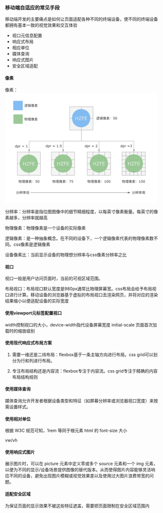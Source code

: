 ### 移动端自适应的常见手段
移动端开发的主要痛点是如何让页面适配各种不同的终端设备，使不同的终端设备都拥有基本一致的视觉效果和交互体验

- 视口元信息配置
- 响应式布局
- 相应单位
- 媒体查询
- 响应式图片
- 安全区域适配

#### 像素
像素：![alt text](image.png)

分辨率：分辨率是指位图图像中的细节精细程度，以每英寸像素衡量。每英寸的像素越多，分辨率就越高

物理像素：物理像素是一个设备的实际像素

逻辑像素：是一种抽象概念。在不同的设备下，一个逻辑像素代表的物理像素数不同。css像素是逻辑像素

设备像素比：当前显示设备的物理想分辨率与css像素分辨率之比

#### 视口
视口一般是用户访问页面时，当前的可视区域范围。

布局视口：布局视口默认宽度是980px通常比物理屏幕宽。css布局会给予布局视口进行计算。移动设备的浏览器基于虚拟的布局视口去渲染网页，并将对应的渲染结果缩小以便适配设备的实际宽度

#### 使用viewport元标签配置视口
width控制视口的大小，device-width指代设备屏幕宽度
initial-scale 页面首次加载时的缩放级别

#### 使用现代响应式布局方案
1. 需要一维还是二纬布局：flexbox基于一条主轴方向进行布局。css grid可以划分为行和列进行布局。

2. 专注布局结构还是内容流：flexbox专注于内容流。css grid专注于精确的内容布局结构规则

#### 使用媒体查询
媒体查询允许开发者根据设备类型和特征（如屏幕分辨率或浏览器视口宽度）来按需设置样式。

#### 使用相对单位
根据 W3C 规范可知，1rem 等同于根元素 html 的 font-size 大小

vw/vh

#### 使用响应式图片
展示图片时，可以在 picture 元素中定义零或多个 source 元素和一个 img 元素，以便为不同的显示/设备场景提供图像的替代版本。从而使得图片内容能够灵活响应不同的设备，避免出现图片模糊或视觉效果差以及使用过大图片浪费带宽的问题。

#### 适配安全区域

为保证页面的显示效果不被这些特征遮盖，需要把页面限制在安全区域范围内
